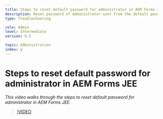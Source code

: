 ```yaml
---
title: Steps to reset default password for administrator in AEM Forms JEE
description: Reset password of Administrator user from the default password
type: Troubleshooting

role: Admin 
level: Intermediate  
version: 6.5

topic: Administration 
index: y
---
```


# Steps to reset default password for administrator in AEM Forms JEE

*This video walks through the steps to reset default password for administrator in AEM Forms JEE.*

>[!VIDEO](https://video.tv.adobe.com/v/335541?quality=9&learn=on)